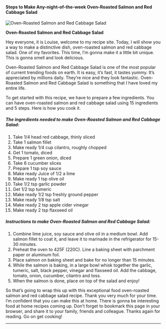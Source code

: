             

#### Steps to Make Any-night-of-the-week Oven-Roasted Salmon and Red Cabbage Salad

![Oven-Roasted Salmon and Red Cabbage Salad](https://img-global.cpcdn.com/recipes/8f5bd4a50718b810/751x532cq70/oven-roasted-salmon-and-red-cabbage-salad-recipe-main-photo.jpg)

**Oven-Roasted Salmon and Red Cabbage Salad**

Hey everyone, it is Louise, welcome to my recipe site. Today, I will show you a way to make a distinctive dish, oven-roasted salmon and red cabbage salad. One of my favorites. This time, I’m gonna make it a little bit unique. This is gonna smell and look delicious.

Oven-Roasted Salmon and Red Cabbage Salad is one of the most popular of current trending foods on earth. It is easy, it’s fast, it tastes yummy. It’s appreciated by millions daily. They’re nice and they look fantastic. Oven-Roasted Salmon and Red Cabbage Salad is something that I have loved my entire life.

To get started with this recipe, we have to prepare a few ingredients. You can have oven-roasted salmon and red cabbage salad using 15 ingredients and 5 steps. Here is how you cook it.

##### The ingredients needed to make Oven-Roasted Salmon and Red Cabbage Salad:

1.  Take 1/4 head red cabbage, thinly sliced
2.  Take 1 salmon fillet
3.  Make ready 1/4 cup cilantro, roughly chopped
4.  Get 1 tomato, diced
5.  Prepare 1 green onion, diced
6.  Take 6 cucumber slices
7.  Prepare 1 tsp soy sauce
8.  Make ready Juice of 1/2 a lime
9.  Make ready 1 tsp olive oil
10.  Take 1/2 tsp garlic powder
11.  Get 1/2 tsp tumeric
12.  Make ready 1/2 tsp freshly ground pepper
13.  Make ready 1/8 tsp salt
14.  Make ready 2 tsp apple cider vinegar
15.  Make ready 2 tsp flaxseed oil

##### Instructions to make Oven-Roasted Salmon and Red Cabbage Salad:

1.  Combine lime juice, soy sauce and olive oil in a medium bowl. Add salmon fillet to coat it, and leave it to marinade in the refrigerator for 15-30 minutes.
2.  Preheat the oven to 425F (220C). Line a baking sheet with parchment paper or aluminum foil.
3.  Place salmon on baking sheet and bake for no longer than 15 minutes.
4.  While the salmon is baking, in a large bowl whisk together the garlic, tumeric, salt, black pepper, vinegar and flaxseed oil. Add the cabbage, tomato, onion, cucumber, cilantro and toss.
5.  When the salmon is done, place on top of the salad and enjoy!

So that’s going to wrap this up with this exceptional food oven-roasted salmon and red cabbage salad recipe. Thank you very much for your time. I’m confident that you can make this at home. There is gonna be interesting food at home recipes coming up. Don’t forget to bookmark this page in your browser, and share it to your family, friends and colleague. Thanks again for reading. Go on get cooking!

* * *